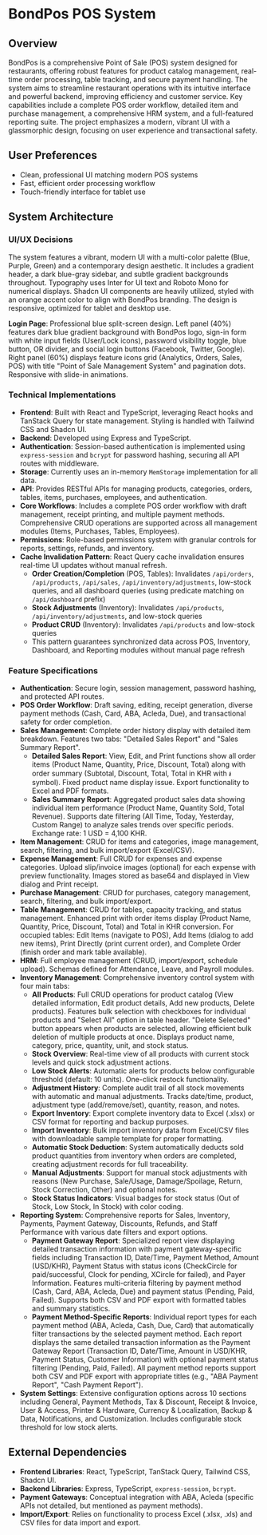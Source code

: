 # BondPos POS System

## Overview
BondPos is a comprehensive Point of Sale (POS) system designed for restaurants, offering robust features for product catalog management, real-time order processing, table tracking, and secure payment handling. The system aims to streamline restaurant operations with its intuitive interface and powerful backend, improving efficiency and customer service. Key capabilities include a complete POS order workflow, detailed item and purchase management, a comprehensive HRM system, and a full-featured reporting suite. The project emphasizes a modern, vibrant UI with a glassmorphic design, focusing on user experience and transactional safety.

## User Preferences
- Clean, professional UI matching modern POS systems
- Fast, efficient order processing workflow
- Touch-friendly interface for tablet use

## System Architecture

### UI/UX Decisions
The system features a vibrant, modern UI with a multi-color palette (Blue, Purple, Green) and a contemporary design aesthetic. It includes a gradient header, a dark blue-gray sidebar, and subtle gradient backgrounds throughout. Typography uses Inter for UI text and Roboto Mono for numerical displays. Shadcn UI components are heavily utilized, styled with an orange accent color to align with BondPos branding. The design is responsive, optimized for tablet and desktop use.

**Login Page**: Professional blue split-screen design. Left panel (40%) features dark blue gradient background with BondPos logo, sign-in form with white input fields (User/Lock icons), password visibility toggle, blue button, OR divider, and social login buttons (Facebook, Twitter, Google). Right panel (60%) displays feature icons grid (Analytics, Orders, Sales, POS) with title "Point of Sale Management System" and pagination dots. Responsive with slide-in animations.

### Technical Implementations
- **Frontend**: Built with React and TypeScript, leveraging React hooks and TanStack Query for state management. Styling is handled with Tailwind CSS and Shadcn UI.
- **Backend**: Developed using Express and TypeScript.
- **Authentication**: Session-based authentication is implemented using `express-session` and `bcrypt` for password hashing, securing all API routes with middleware.
- **Storage**: Currently uses an in-memory `MemStorage` implementation for all data.
- **API**: Provides RESTful APIs for managing products, categories, orders, tables, items, purchases, employees, and authentication.
- **Core Workflows**: Includes a complete POS order workflow with draft management, receipt printing, and multiple payment methods. Comprehensive CRUD operations are supported across all management modules (Items, Purchases, Tables, Employees).
- **Permissions**: Role-based permissions system with granular controls for reports, settings, refunds, and inventory.
- **Cache Invalidation Pattern**: React Query cache invalidation ensures real-time UI updates without manual refresh. 
  - **Order Creation/Completion** (POS, Tables): Invalidates `/api/orders`, `/api/products`, `/api/sales`, `/api/inventory/adjustments`, low-stock queries, and all dashboard queries (using predicate matching on `/api/dashboard` prefix)
  - **Stock Adjustments** (Inventory): Invalidates `/api/products`, `/api/inventory/adjustments`, and low-stock queries
  - **Product CRUD** (Inventory): Invalidates `/api/products` and low-stock queries
  - This pattern guarantees synchronized data across POS, Inventory, Dashboard, and Reporting modules without manual page refresh

### Feature Specifications
- **Authentication**: Secure login, session management, password hashing, and protected API routes.
- **POS Order Workflow**: Draft saving, editing, receipt generation, diverse payment methods (Cash, Card, ABA, Acleda, Due), and transactional safety for order completion.
- **Sales Management**: Complete order history display with detailed item breakdown. Features two tabs: "Detailed Sales Report" and "Sales Summary Report". 
  - **Detailed Sales Report**: View, Edit, and Print functions show all order items (Product Name, Quantity, Price, Discount, Total) along with order summary (Subtotal, Discount, Total, Total in KHR with ៛ symbol). Fixed product name display issue. Export functionality to Excel and PDF formats.
  - **Sales Summary Report**: Aggregated product sales data showing individual item performance (Product Name, Quantity Sold, Total Revenue). Supports date filtering (All Time, Today, Yesterday, Custom Range) to analyze sales trends over specific periods. Exchange rate: 1 USD = 4,100 KHR.
- **Item Management**: CRUD for items and categories, image management, search, filtering, and bulk import/export (Excel/CSV).
- **Expense Management**: Full CRUD for expenses and expense categories. Upload slip/invoice images (optional) for each expense with preview functionality. Images stored as base64 and displayed in View dialog and Print receipt.
- **Purchase Management**: CRUD for purchases, category management, search, filtering, and bulk import/export.
- **Table Management**: CRUD for tables, capacity tracking, and status management. Enhanced print with order items display (Product Name, Quantity, Price, Discount, Total) and Total in KHR conversion. For occupied tables: Edit Items (navigate to POS), Add Items (dialog to add new items), Print Directly (print current order), and Complete Order (finish order and mark table available).
- **HRM**: Full employee management (CRUD, import/export, schedule upload). Schemas defined for Attendance, Leave, and Payroll modules.
- **Inventory Management**: Comprehensive inventory control system with four main tabs:
  - **All Products**: Full CRUD operations for product catalog (View detailed information, Edit product details, Add new products, Delete products). Features bulk selection with checkboxes for individual products and "Select All" option in table header. "Delete Selected" button appears when products are selected, allowing efficient bulk deletion of multiple products at once. Displays product name, category, price, quantity, unit, and stock status.
  - **Stock Overview**: Real-time view of all products with current stock levels and quick stock adjustment actions.
  - **Low Stock Alerts**: Automatic alerts for products below configurable threshold (default: 10 units). One-click restock functionality.
  - **Adjustment History**: Complete audit trail of all stock movements with automatic and manual adjustments. Tracks date/time, product, adjustment type (add/remove/set), quantity, reason, and notes.
  - **Export Inventory**: Export complete inventory data to Excel (.xlsx) or CSV format for reporting and backup purposes.
  - **Import Inventory**: Bulk import inventory data from Excel/CSV files with downloadable sample template for proper formatting.
  - **Automatic Stock Deduction**: System automatically deducts sold product quantities from inventory when orders are completed, creating adjustment records for full traceability.
  - **Manual Adjustments**: Support for manual stock adjustments with reasons (New Purchase, Sale/Usage, Damage/Spoilage, Return, Stock Correction, Other) and optional notes.
  - **Stock Status Indicators**: Visual badges for stock status (Out of Stock, Low Stock, In Stock) with color coding.
- **Reporting System**: Comprehensive reports for Sales, Inventory, Payments, Payment Gateway, Discounts, Refunds, and Staff Performance with various date filters and export options.
  - **Payment Gateway Report**: Specialized report view displaying detailed transaction information with payment gateway-specific fields including Transaction ID, Date/Time, Payment Method, Amount (USD/KHR), Payment Status with status icons (CheckCircle for paid/successful, Clock for pending, XCircle for failed), and Payer Information. Features multi-criteria filtering by payment method (Cash, Card, ABA, Acleda, Due) and payment status (Pending, Paid, Failed). Supports both CSV and PDF export with formatted tables and summary statistics.
  - **Payment Method-Specific Reports**: Individual report types for each payment method (ABA, Acleda, Cash, Due, Card) that automatically filter transactions by the selected payment method. Each report displays the same detailed transaction information as the Payment Gateway Report (Transaction ID, Date/Time, Amount in USD/KHR, Payment Status, Customer Information) with optional payment status filtering (Pending, Paid, Failed). All payment method reports support both CSV and PDF export with appropriate titles (e.g., "ABA Payment Report", "Cash Payment Report").
- **System Settings**: Extensive configuration options across 10 sections including General, Payment Methods, Tax & Discount, Receipt & Invoice, User & Access, Printer & Hardware, Currency & Localization, Backup & Data, Notifications, and Customization. Includes configurable stock threshold for low stock alerts.

## External Dependencies
- **Frontend Libraries**: React, TypeScript, TanStack Query, Tailwind CSS, Shadcn UI.
- **Backend Libraries**: Express, TypeScript, `express-session`, `bcrypt`.
- **Payment Gateways**: Conceptual integration with ABA, Acleda (specific APIs not detailed, but mentioned as payment methods).
- **Import/Export**: Relies on functionality to process Excel (.xlsx, .xls) and CSV files for data import and export.